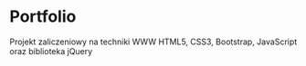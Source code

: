 # Portfolio
Projekt zaliczeniowy na techniki WWW
HTML5, CSS3, Bootstrap, JavaScript oraz biblioteka jQuery
